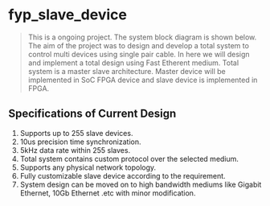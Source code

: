 # fyp_slave_device

> This is a ongoing project. The system block diagram is shown below. The aim of the project was to design and develop a total system to control multi devices using single pair cable. In here we will design and implement a total design using Fast Etherent medium. Total system is a master slave architecture. Master device will be implemented in SoC FPGA device and slave device is implemented in FPGA. 

## Specifications of Current Design

1. Supports up to 255 slave devices.
2. 10us precision time synchronization.
3. 5kHz data rate within 255 slaves.
4. Total system contains custom protocol over the selected medium.
5. Supports any physical network topology.
5. Fully customizable slave device according to the requirement.
6. System design can be moved on to high bandwidth mediums like Gigabit Ethernet, 10Gb Ethernet .etc with minor modification.

